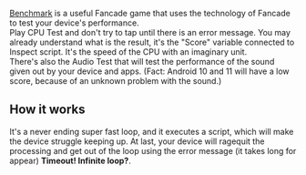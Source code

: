 [Benchmark](https://fancade.page.link/3xwp) is a useful Fancade game that uses the technology of Fancade to test your device's performance.       
Play CPU Test and don't try to tap until there is an error message. You may already understand what is the result, it's the "Score" variable connected to Inspect script. It's the speed of the CPU with an imaginary unit.       
There's also the Audio Test that will test the performance of the sound given out by your device and apps. (Fact: Android 10 and 11 will have a low score, because of an unknown problem with the sound.)
## How it works
It's a never ending super fast loop, and it executes a script, which will make the device struggle keeping up. At last, your device will ragequit the processing and get out of the loop using the error message (it takes long for appear) **Timeout! Infinite loop?**.
